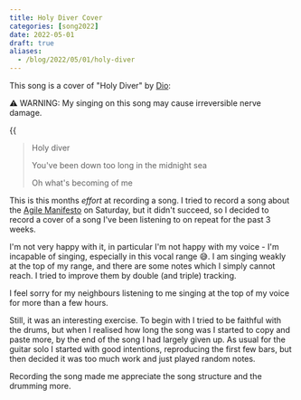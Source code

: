 ```yaml
--- 
title: Holy Diver Cover
categories: [song2022]
date: 2022-05-01
draft: true
aliases:
  - /blog/2022/05/01/holy-diver
---
```


This song is a cover of "Holy Diver" by [Dio](https://en.wikipedia.org/wiki/Holy_Diver):

⚠ WARNING: My singing on this song may cause irreversible nerve damage.


{{<audio src="/audio/holydiver.mp3" caption="Holy Diver" >}}

> Holy diver
>
> You've been down too long in the midnight sea
>
> Oh what's becoming of me

This is this months _effort_ at recording a song. I tried to record a song
about the [Agile Manifesto](https://agilemanifesto.org/) on Saturday, but it
didn't succeed, so I decided to record a cover of a song I've been listening
to on repeat for the past 3 weeks.

I'm not very happy with it, in particular I'm not happy with my voice - I'm
incapable of singing, especially in this vocal range 😅. I am singing
weakly at the top of my range, and there are some notes which I simply cannot
reach. I tried to improve them by double (and triple) tracking.

I feel sorry for my neighbours listening to me singing at the top of my voice
for more than a few hours.

Still, it was an interesting exercise. To begin with I tried to be faithful
with the drums, but when I realised how long the song was I started to copy
and paste more, by the end of the song I had largely given up. As usual for
the guitar solo I started with good intentions, reproducing the first few
bars, but then decided it was too much work and just played random notes.

Recording the song made me appreciate the song structure and the drumming
more.
